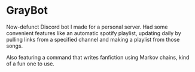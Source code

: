 # GrayBot

Now-defunct Discord bot I made for a personal server. Had some convenient features like an automatic spotify playlist, updating daily by pulling links from a specified channel and making a playlist from those songs.

Also featuring a command that writes fanfiction using Markov chains, kind of a fun one to use.

